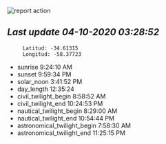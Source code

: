 ![report action](https://github.com/matiasz8/actions-for-reports/workflows/report%20action/badge.svg?branch=develop) 


## *****Last update 04-10-2020 03:28:52*****



		 Latitud: -34.61315
		 Longitud: -58.37723

 - sunrise 	 9:24:10 AM
 - sunset 	 9:59:34 PM
 - solar_noon 	 3:41:52 PM
 - day_length 	 12:35:24
 - civil_twilight_begin 	 8:58:52 AM
 - civil_twilight_end 	 10:24:53 PM
 - nautical_twilight_begin 	 8:29:00 AM
 - nautical_twilight_end 	 10:54:44 PM
 - astronomical_twilight_begin 	 7:58:30 AM
 - astronomical_twilight_end 	 11:25:15 PM

